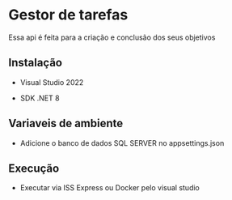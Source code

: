 # Gestor de tarefas

Essa api é feita para a criação e conclusão dos seus objetivos

## Instalação

- Visual Studio 2022

- SDK .NET 8

## Variaveis de ambiente

- Adicione o banco de dados SQL SERVER no appsettings.json


## Execução

- Executar via ISS Express ou Docker pelo visual studio

